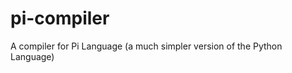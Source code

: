 pi-compiler
===========

A compiler for Pi Language (a much simpler version of the Python Language)
